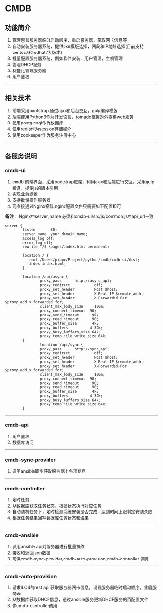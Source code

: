 # CMDB
##  功能简介
1. 管理惠普服务器临时启动顺序，重启服务器，获取网卡信息等
2. 自动安装服务器系统，提供pxe模版选择，网段和IP地址选择(目前支持centos7和redhat7大版本)
3. 批量配置服务器系统，例如软件安装，用户管理，主机管理
4. 管理DHCP服务
5. 标签化管理服务器
6. 用户鉴权
---
## 相关技术
1. 前端采用bootstrap,通过ajax和后台交互，gulp编译模版
2. 后端使用Python3作为开发语言，tornado框架对外提供web服务
3. 使用postgresql作为数据库
4. 使用redis作为session存储媒介
5. 使用zookeeper作为服务注册中心

---
## 各服务说明

### cmdb-ui
1. cmdb 前端界面，采用bootstrap框架，利用ajax和后端进行交互，采用gulp编译，提供js的版本引用
2. 实现业务逻辑
3. 支持批量操作服务器
4. 可直接通过Nginx搭载,nginx配置文件只需要如下配置即可

**备注：**
    Nginx中server_name 必须和cmdb-ui/src/js/common.js中api_url一致


```
server {
        listen       80;
        server_name  your_domain_name;
        access_log off;
        error_log off;
        rewrite ^/$ /pages/index.html permanent;
 
        location / {
           root /Users/pippo/Project/python/cmdb/cmdb-ui/dist;
           index index.html;
        }

        location /api/async {
                proxy_pass      http://async_api;
                proxy_redirect           off;
                proxy_set_header         Host $host;
                proxy_set_header         X-Real-IP $remote_addr;
                proxy_set_header         X-Forwarded-For $proxy_add_x_forwarded_for;
                client_max_body_size     100m;
                proxy_connect_timeout  90;
                proxy_send_timeout      90;
                proxy_read_timeout      90;
                proxy_buffer_size       4k;
                proxy_buffers          4 32k;
                proxy_busy_buffers_size 64k;
                proxy_temp_file_write_size 64k;
        }
                location /api/sync {
                proxy_pass      http://sync_api;
                proxy_redirect           off;
                proxy_set_header         Host $host;
                proxy_set_header         X-Real-IP $remote_addr;
                proxy_set_header         X-Forwarded-For $proxy_add_x_forwarded_for;
                client_max_body_size     100m;
                proxy_connect_timeout  90;
                proxy_send_timeout      90;
                proxy_read_timeout      90;
                proxy_buffer_size       4k;
                proxy_buffers          4 32k;
                proxy_busy_buffers_size 64k;
                proxy_temp_file_write_size 64k;
        }
```


---
### cmdb-api
1. 用户鉴权
2. 数据库访问

---
### cmdb-sync-provider
1. 调用ansible同步获取服务器上各项信息

---
### cmdb-controller
1. 定时任务
2. 从数据库获取任务状态，根据状态执行对应任务
3. 自动装机任务下，定时检测系统安装是否完成，达到时间上限判定安装失败
4. 根据任务结果回写数据库任务状态和结果

---
### cmdb-ansible
1. 调用ansible api对服务器进行批量操作
2. 接收和返回json数据
3. 可供cmdb-sync-provider,cmdb-auto-provision,cmdb-controller 调用

---
### cmdb-auto-provision
1. 请求ILO4的rest api 获取服务器网卡信息，设置服务器临时启动顺序，重启服务器
2. 从数据库获取DHCP信息，通过ansible服务更新DHCP服务的而配置文件
3. 供cmdb-controller调用

